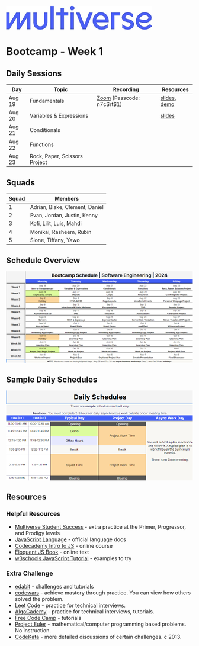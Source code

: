 ![Image](/img/Multiverse_Logo_rgb_ultra_25.jpg "Multiverse banner")

# Bootcamp - Week 1

## Daily Sessions
|Day|Topic|Recording|Resources|
|-----| ------------- |---------------------|--------|
|Aug 19|Fundamentals|[Zoom](https://multiverse-io.zoom.us/rec/share/mhDrCxf4bxXT0W1q-xSpVv4itIxstMbruH6UyzGwwvKRR3yxhjF-YDlOkYrQWhnA.aSV2F7RNaN_5lMYd) (Passcode: n7cSrt$1)|[slides](https://docs.google.com/presentation/d/1Rve9QZJLpRS2d3BAFwE6kGnhb2e_VdhaygBAxkpfGRQ), [demo](/bootcamp/week1/day1/demo/)
|Aug 20|Variables & Expressions||[slides](https://docs.google.com/presentation/d/1-R5a9YIJTrvA7JFVe-07-wYW5NmVe4RfUbK31uUM0Pw)
|Aug 21|Conditionals|
|Aug 22|Functions|
|Aug 23|Rock, Paper, Scissors Project|

## Squads
|Squad|Members|
|-----|-------|
|1|Adrian, Blake, Clement, Daniel|
|2|Evan, Jordan, Justin, Kenny|
|3|Kofi, Lilit, Luis, Mahdi|
|4|Monikai, Rasheem, Rubin|
|5|Sione, Tiffany, Yawo|

## Schedule Overview
![Image](/img/bootcamp-schedule-verizon-2024.png "Bootcamp Schedule Overview")

## Sample Daily Schedules
![Image](/img/daily-schedule-verizon-2024.png "Sample Daily Schedules")

## Resources

### Helpful Resources
* [Multiverse Student Success](https://github.com/MultiverseLearningProducts/SWE-APPRENTICE-SUCCESS) - extra practice at the Primer, Progressor, and Prodigy levels
* [JavaScript Language](https://developer.mozilla.org/en-US/docs/Web/JavaScript/Reference) - official language docs
* [Codecademy Intro to JS](https://www.codecademy.com/learn/introduction-to-javascript) - online course
* [Eloquent JS Book](https://eloquentjavascript.net/) - online text
* [w3schools JavaScript Tutorial](https://www.w3schools.com/js/) - examples to try

### Extra Challenge
* [edabit](https://edabit.com) - challenges and tutorials
* [codewars](https://www.codewars.com/) - achieve mastery through practice. You can view how others solved the problem.
* [Leet Code](https://leetcode.com/) - practice for technical interviews.
* [AlgoCademy](https://algocademy.com/) - practice for technical interviews, tutorials.
* [Free Code Camp](https://www.freecodecamp.org/) - tutorials
* [Project Euler](https://projecteuler.net/) - mathematical/computer programming based problems. No instruction.
* [CodeKata](http://codekata.com/) - more detailed discussions of certain challenges. c 2013.